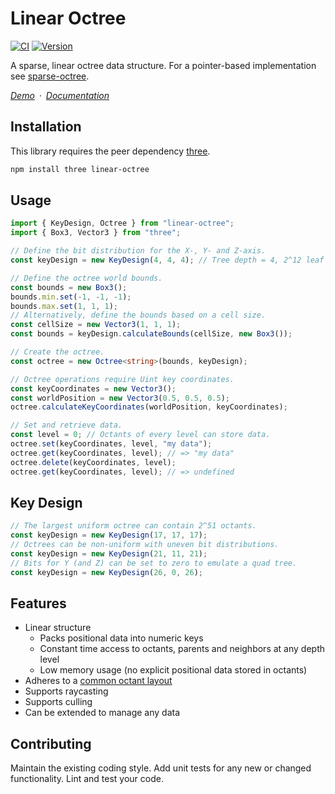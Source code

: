 # Linear Octree

[![CI](https://github.com/vanruesc/linear-octree/actions/workflows/ci.yml/badge.svg)](https://github.com/vanruesc/linear-octree/actions/workflows/ci.yml)
[![Version](https://badgen.net/npm/v/linear-octree?color=green)](https://www.npmjs.com/package/linear-octree)

A sparse, linear octree data structure. For a pointer-based implementation see [sparse-octree](https://github.com/vanruesc/sparse-octree).

*[Demo](https://vanruesc.github.io/linear-octree/demo)&ensp;&middot;&ensp;[Documentation](https://vanruesc.github.io/linear-octree/docs)*


## Installation

This library requires the peer dependency [three](https://github.com/mrdoob/three.js/).

```sh
npm install three linear-octree
``` 


## Usage

```ts
import { KeyDesign, Octree } from "linear-octree";
import { Box3, Vector3 } from "three";

// Define the bit distribution for the X-, Y- and Z-axis.
const keyDesign = new KeyDesign(4, 4, 4); // Tree depth = 4, 2^12 leaf octants

// Define the octree world bounds.
const bounds = new Box3();
bounds.min.set(-1, -1, -1);
bounds.max.set(1, 1, 1);
// Alternatively, define the bounds based on a cell size.
const cellSize = new Vector3(1, 1, 1);
const bounds = keyDesign.calculateBounds(cellSize, new Box3());

// Create the octree.
const octree = new Octree<string>(bounds, keyDesign);

// Octree operations require Uint key coordinates.
const keyCoordinates = new Vector3();
const worldPosition = new Vector3(0.5, 0.5, 0.5);
octree.calculateKeyCoordinates(worldPosition, keyCoordinates);

// Set and retrieve data.
const level = 0; // Octants of every level can store data.
octree.set(keyCoordinates, level, "my data");
octree.get(keyCoordinates, level); // => "my data"
octree.delete(keyCoordinates, level);
octree.get(keyCoordinates, level); // => undefined
```

## Key Design

```ts
// The largest uniform octree can contain 2^51 octants.
const keyDesign = new KeyDesign(17, 17, 17);
// Octrees can be non-uniform with uneven bit distributions.
const keyDesign = new KeyDesign(21, 11, 21);
// Bits for Y (and Z) can be set to zero to emulate a quad tree.
const keyDesign = new KeyDesign(26, 0, 26);
```


## Features

- Linear structure
  - Packs positional data into numeric keys
  - Constant time access to octants, parents and neighbors at any depth level
  - Low memory usage (no explicit positional data stored in octants)
- Adheres to a [common octant layout](https://vanruesc.github.io/sparse-octree/docs/index.html#layout)
- Supports raycasting
- Supports culling
- Can be extended to manage any data


## Contributing

Maintain the existing coding style. Add unit tests for any new or changed functionality. Lint and test your code.
